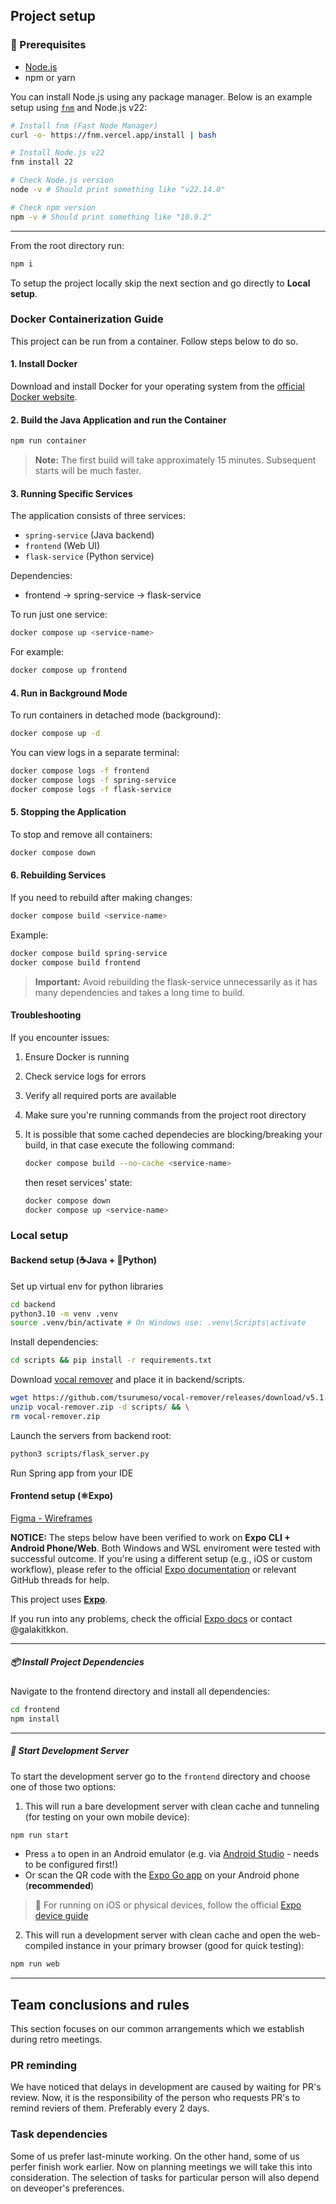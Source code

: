 ## Project setup

### 🧱  Prerequisites

- [Node.js](https://nodejs.org/en/)
- npm or yarn

You can install Node.js using any package manager. Below is an example setup using [`fnm`](https://github.com/Schniz/fnm) and Node.js v22:

```bash
# Install fnm (Fast Node Manager)
curl -o- https://fnm.vercel.app/install | bash

# Install Node.js v22
fnm install 22

# Check Node.js version
node -v # Should print something like "v22.14.0"

# Check npm version
npm -v # Should print something like "10.9.2"
```

---

From the root directory run:

```bash
npm i
```

To setup the project locally skip the next section and go directly to **Local setup**.

### Docker Containerization Guide

This project can be run from a container. Follow steps below to do so.

#### 1. Install Docker

Download and install Docker for your operating system from the [official Docker website](https://docs.docker.com/get-docker/).

#### 2. Build the Java Application and run the Container

```bash
npm run container
```

> **Note:** The first build will take approximately 15 minutes. Subsequent starts will be much faster.

#### 3. Running Specific Services

The application consists of three services:

- `spring-service` (Java backend)
- `frontend` (Web UI)
- `flask-service` (Python service)

Dependencies:

- frontend → spring-service → flask-service

To run just one service:

```bash
docker compose up <service-name>
```

For example:

```bash
docker compose up frontend
```

#### 4. Run in Background Mode

To run containers in detached mode (background):

```bash
docker compose up -d
```

You can view logs in a separate terminal:

```bash
docker compose logs -f frontend
docker compose logs -f spring-service
docker compose logs -f flask-service
```

#### 5. Stopping the Application

To stop and remove all containers:

```bash
docker compose down
```

#### 6. Rebuilding Services

If you need to rebuild after making changes:

```bash
docker compose build <service-name>
```

Example:

```bash
docker compose build spring-service
docker compose build frontend
```

> **Important:** Avoid rebuilding the flask-service unnecessarily as it has many dependencies and takes a long time to build.

#### Troubleshooting

If you encounter issues:

1. Ensure Docker is running
2. Check service logs for errors
3. Verify all required ports are available
4. Make sure you're running commands from the project root directory
5. It is possible that some cached dependecies are blocking/breaking your build, in that case execute the following command:

    ```bash
    docker compose build --no-cache <service-name>
    ```

    then reset services' state:

    ```bash
    docker compose down
    docker compose up <service-name>
    ```

### Local setup

#### Backend setup (☕Java + 🐍Python)

Set up virtual env for python libraries

```bash
cd backend
python3.10 -m venv .venv
source .venv/bin/activate # On Windows use: .venv\Scripts\activate
```

Install dependencies:

```bash
cd scripts && pip install -r requirements.txt
```

Download [vocal remover](<https://github.com/tsurumeso/vocal-remover/releases/download/v5.1.1/vocal-remover-v5.1.1.zip>) and place it in backend/scripts.

```bash
wget https://github.com/tsurumeso/vocal-remover/releases/download/v5.1.1/vocal-remover-v5.1.1.zip -O vocal-remover.zip && \
unzip vocal-remover.zip -d scripts/ && \
rm vocal-remover.zip
```

Launch the servers from backend root:

```bash
python3 scripts/flask_server.py
```

Run Spring app from your IDE

#### Frontend setup (⚛️Expo)

[Figma - Wireframes](https://www.figma.com/design/BqJio0jYeWKEkCZr02KSZ1/Karaoke-Generator-Mobile-UI?node-id=44-374&t=Mv7cUoWs42FJczg2-0)

**NOTICE:** The steps below have been verified to work on **Expo CLI + Android Phone/Web**. Both Windows and WSL enviroment were tested with successful outcome.
If you're using a different setup (e.g., iOS or custom workflow), please refer to the official [Expo documentation](https://docs.expo.dev/get-started/start-developing/) or relevant GitHub threads for help.

This project uses **[Expo](https://expo.dev/)**.

If you run into any problems, check the official [Expo docs](https://docs.expo.dev/get-started/start-developing/) or contact @galakitkkon.

---

##### 📦 Install Project Dependencies

Navigate to the frontend directory and install all dependencies:

```bash
cd frontend
npm install
```

---

##### 🧪 Start Development Server

To start the development server go to the `frontend` directory and choose one of those two options:

1. This will run a bare development server with clean cache and tunneling (for testing on your own mobile device):

```bash
npm run start
```

- Press `a` to open in an Android emulator (e.g. via [Android Studio](https://developer.android.com/studio) - needs to be configured first!)
- Or scan the QR code with the [Expo Go app](https://play.google.com/store/apps/details?id=host.exp.exponent&pli=1) on your Android phone (**recommended**)

> 📘 For running on iOS or physical devices, follow the official [Expo device guide](https://docs.expo.dev/workflow/run-on-device/)

2. This will run a development server with clean cache and open the web-compiled instance in your primary browser (good for quick testing):

```bash
npm run web
```

---

## Team conclusions and rules

This section focuses on our common arrangements which we establish during retro meetings.

### PR reminding

We have noticed that delays in development are caused by waiting for PR's review.
Now, it is the responsibility of the person who requests PR's to remind reviers of them. Preferably every 2 days.

### Task dependencies

Some of us prefer last-minute working. On the other hand, some of us perfer finish work earlier.
Now on planning meetings we will take this into consideration. The selection of tasks for particular person will also depend on deveoper's preferences.
